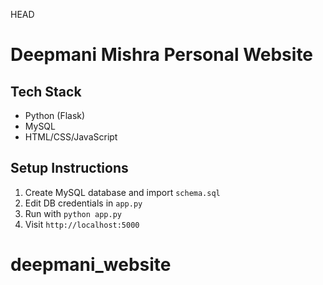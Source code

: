 HEAD

# Deepmani Mishra Personal Website

## Tech Stack
- Python (Flask)
- MySQL
- HTML/CSS/JavaScript

## Setup Instructions
1. Create MySQL database and import `schema.sql`
2. Edit DB credentials in `app.py`
3. Run with `python app.py`
4. Visit `http://localhost:5000`

# deepmani_website

